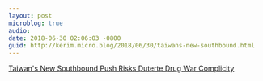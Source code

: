 ```yaml
---
layout: post
microblog: true
audio: 
date: 2018-06-30 02:06:03 -0800
guid: http://kerim.micro.blog/2018/06/30/taiwans-new-southbound.html
---
```

[Taiwan's New Southbound Push Risks Duterte Drug War Complicity](https://international.thenewslens.com/article/98692)

